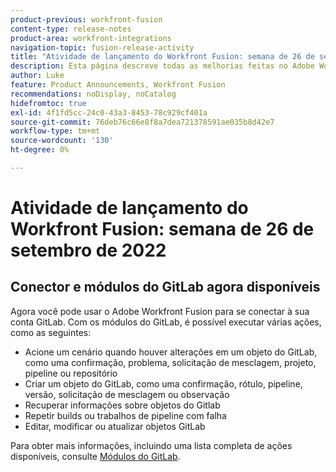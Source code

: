 ```yaml
---
product-previous: workfront-fusion
content-type: release-notes
product-area: workfront-integrations
navigation-topic: fusion-release-activity
title: "Atividade de lançamento do Workfront Fusion: semana de 26 de setembro de 2022"
description: Esta página descreve todas as melhorias feitas no Adobe Workfront Fusion na semana de 19 de setembro de 2022.
author: Luke
feature: Product Announcements, Workfront Fusion
recommendations: noDisplay, noCatalog
hidefromtoc: true
exl-id: 4f1fd5cc-24c0-43a3-8453-78c929cf401a
source-git-commit: 76deb76c66e8f8a7dea721378591ae035b8d42e7
workflow-type: tm+mt
source-wordcount: '130'
ht-degree: 0%

---
```


# Atividade de lançamento do Workfront Fusion: semana de 26 de setembro de 2022

## Conector e módulos do GitLab agora disponíveis

Agora você pode usar o Adobe Workfront Fusion para se conectar à sua conta GitLab. Com os módulos do GitLab, é possível executar várias ações, como as seguintes:

* Acione um cenário quando houver alterações em um objeto do GitLab, como uma confirmação, problema, solicitação de mesclagem, projeto, pipeline ou repositório
* Criar um objeto do GitLab, como uma confirmação, rótulo, pipeline, versão, solicitação de mesclagem ou observação
* Recuperar informações sobre objetos do Gitlab
* Repetir builds ou trabalhos de pipeline com falha
* Editar, modificar ou atualizar objetos GitLab

Para obter mais informações, incluindo uma lista completa de ações disponíveis, consulte [Módulos do GitLab](/help/quicksilver/workfront-fusion/apps-and-their-modules/gitlab-modules.md).
